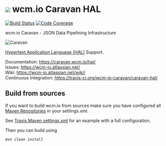 <img src="https://wcm.io/images/favicon-16@2x.png"/> wcm.io Caravan HAL
======
[![Build Status](https://travis-ci.org/wcm-io-caravan/caravan-hal.png?branch=develop)](https://travis-ci.org/wcm-io-caravan/caravan-hal)
[![Code Coverage](https://codecov.io/gh/wcm-io-caravan/caravan-hal/branch/develop/graph/badge.svg)](https://codecov.io/gh/wcm-io-caravan/caravan-hal)

wcm.io Caravan - JSON Data Pipelining Infrastructure

![Caravan](https://github.com/wcm-io-caravan/caravan-tooling/blob/master/public_site/src/site/resources/images/caravan.gif)

[Hypertext Application Language (HAL)](http://stateless.co/hal_specification.html) Support.

Documentation: https://caravan.wcm.io/hal/<br/>
Issues: https://wcm-io.atlassian.net/<br/>
Wiki: https://wcm-io.atlassian.net/wiki/<br/>
Continuous Integration: https://travis-ci.org/wcm-io-caravan/caravan-hal/


## Build from sources

If you want to build wcm.io from sources make sure you have configured all [Maven Repositories](https://caravan.wcm.io/maven.html) in your settings.xml.

See [Travis Maven settings.xml](https://github.com/wcm-io-caravan/caravan-hal/blob/master/.travis.maven-settings.xml) for an example with a full configuration.

Then you can build using

```
mvn clean install
```
